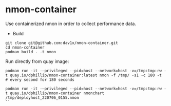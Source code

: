 # nmon-container

Use containerized nmon in order to collect performance data.

- Build
```
git clone git@github.com:dav1x/nmon-container.git
cd nmon-container
podman build . -t nmon
```

Run directly from quay image:
```
podman run -it -–privileged --pid=host --network=host -v=/tmp:tmp:rw -t quay.io/dphillip/nmon-container:latest nmon -f /tmp/ -s1 -c 180 -t 
# every second for 180 seconds

podman run -it -–privileged --pid=host --network=host -v=/tmp:tmp:rw -t quay.io/dphillip/nmon-container nmonchart /tmp/deployhost_220706_0155.nmon
``
